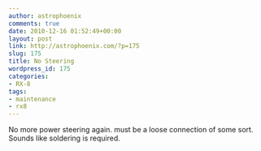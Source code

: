 ```yaml
---
author: astrophoenix
comments: true
date: 2010-12-16 01:52:49+00:00
layout: post
link: http://astrophoenix.com/?p=175
slug: 175
title: No Steering
wordpress_id: 175
categories:
- RX-8
tags:
- maintenance
- rx8
---
```


No more power steering again. must be a loose connection of some sort. Sounds like soldering is required.

